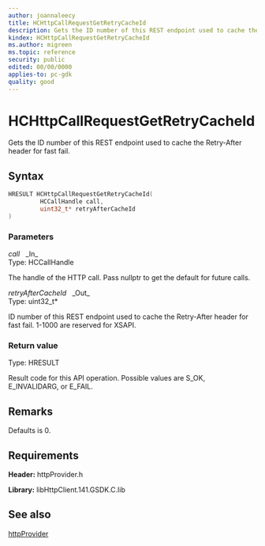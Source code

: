 ```yaml
---
author: joannaleecy
title: HCHttpCallRequestGetRetryCacheId
description: Gets the ID number of this REST endpoint used to cache the Retry-After header for fast fail.
kindex: HCHttpCallRequestGetRetryCacheId
ms.author: migreen
ms.topic: reference
security: public
edited: 00/00/0000
applies-to: pc-gdk
quality: good
---
```


# HCHttpCallRequestGetRetryCacheId  

Gets the ID number of this REST endpoint used to cache the Retry-After header for fast fail.  

## Syntax  
  
```cpp
HRESULT HCHttpCallRequestGetRetryCacheId(  
         HCCallHandle call,  
         uint32_t* retryAfterCacheId  
)  
```  
  
### Parameters  
  
*call* &nbsp;&nbsp;\_In\_  
Type: HCCallHandle  
  
The handle of the HTTP call. Pass nullptr to get the default for future calls.  
  
*retryAfterCacheId* &nbsp;&nbsp;\_Out\_  
Type: uint32_t*  
  
ID number of this REST endpoint used to cache the Retry-After header for fast fail. 1-1000 are reserved for XSAPI.  
  
  
### Return value  
Type: HRESULT
  
Result code for this API operation. Possible values are S_OK, E_INVALIDARG, or E_FAIL.
  
## Remarks  
  
Defaults is 0.
  
## Requirements  
  
**Header:** httpProvider.h
  
**Library:** libHttpClient.141.GSDK.C.lib
  
## See also  
[httpProvider](../httpprovider_members.md)  
  
  